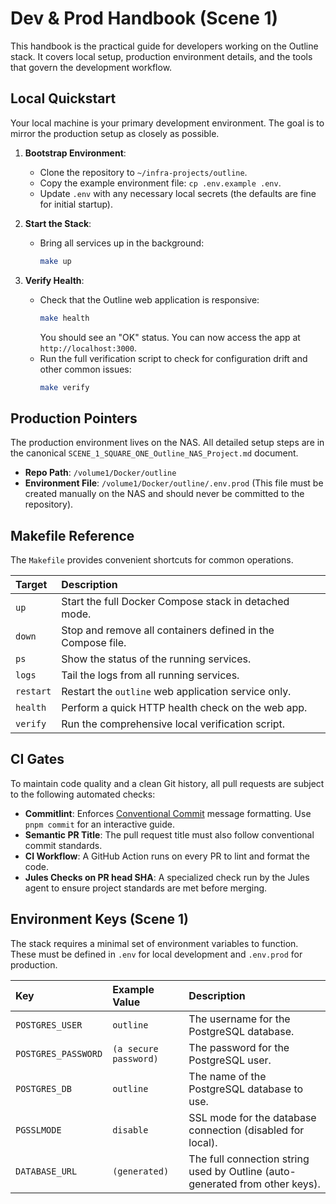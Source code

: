 # Dev & Prod Handbook (Scene 1)

This handbook is the practical guide for developers working on the Outline stack. It covers local setup, production environment details, and the tools that govern the development workflow.

## Local Quickstart

Your local machine is your primary development environment. The goal is to mirror the production setup as closely as possible.

1.  **Bootstrap Environment**:
    *   Clone the repository to `~/infra-projects/outline`.
    *   Copy the example environment file: `cp .env.example .env`.
    *   Update `.env` with any necessary local secrets (the defaults are fine for initial startup).

2.  **Start the Stack**:
    *   Bring all services up in the background:
        ```bash
        make up
        ```

3.  **Verify Health**:
    *   Check that the Outline web application is responsive:
        ```bash
        make health
        ```
        You should see an "OK" status. You can now access the app at `http://localhost:3000`.
    *   Run the full verification script to check for configuration drift and other common issues:
        ```bash
        make verify
        ```

## Production Pointers

The production environment lives on the NAS. All detailed setup steps are in the canonical `SCENE_1_SQUARE_ONE_Outline_NAS_Project.md` document.

*   **Repo Path**: `/volume1/Docker/outline`
*   **Environment File**: `/volume1/Docker/outline/.env.prod` (This file must be created manually on the NAS and should never be committed to the repository).

## Makefile Reference

The `Makefile` provides convenient shortcuts for common operations.

| Target      | Description                                                 |
| :---------- | :---------------------------------------------------------- |
| `up`        | Start the full Docker Compose stack in detached mode.       |
| `down`      | Stop and remove all containers defined in the Compose file. |
| `ps`        | Show the status of the running services.                    |
| `logs`      | Tail the logs from all running services.                    |
| `restart`   | Restart the `outline` web application service only.         |
| `health`    | Perform a quick HTTP health check on the web app.           |
| `verify`    | Run the comprehensive local verification script.            |

## CI Gates

To maintain code quality and a clean Git history, all pull requests are subject to the following automated checks:

*   **Commitlint**: Enforces [Conventional Commit](https://www.conventionalcommits.org/) message formatting. Use `pnpm commit` for an interactive guide.
*   **Semantic PR Title**: The pull request title must also follow conventional commit standards.
*   **CI Workflow**: A GitHub Action runs on every PR to lint and format the code.
*   **Jules Checks on PR head SHA**: A specialized check run by the Jules agent to ensure project standards are met before merging.

## Environment Keys (Scene 1)

The stack requires a minimal set of environment variables to function. These must be defined in `.env` for local development and `.env.prod` for production.

| Key                 | Example Value        | Description                                     |
| :------------------ | :------------------- | :---------------------------------------------- |
| `POSTGRES_USER`     | `outline`            | The username for the PostgreSQL database.       |
| `POSTGRES_PASSWORD` | `(a secure password)`  | The password for the PostgreSQL user.         |
| `POSTGRES_DB`       | `outline`            | The name of the PostgreSQL database to use.     |
| `PGSSLMODE`         | `disable`            | SSL mode for the database connection (disabled for local). |
| `DATABASE_URL`      | `(generated)`        | The full connection string used by Outline (auto-generated from other keys). |